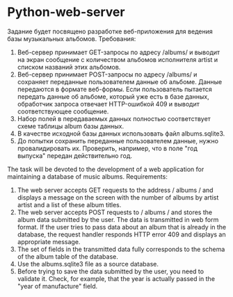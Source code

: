 # Python-web-server

Задание будет посвящено разработке веб-приложения для ведения базы музыкальных альбомов.
Требования:
1. Веб-сервер принимает GET-запросы по адресу /albums/<artist> и выводит на экран сообщение с количеством альбомов исполнителя artist и списком названий этих альбомов.
2. Веб-сервер принимает POST-запросы по адресу /albums/ и сохраняет переданные пользователем данные об альбоме.
   Данные передаются в формате веб-формы. Если пользователь пытается передать данные об альбоме, который уже есть в базе данных, обработчик запроса отвечает
   HTTP-ошибкой 409 и выводит соответствующее сообщение.
3. Набор полей в передаваемых данных полностью соответствует схеме таблицы album базы данных.
4. В качестве исходной базы данных использовать файл albums.sqlite3.
5. До попытки сохранить переданные пользователем данные, нужно провалидировать их. Проверить, например, что в поле "год выпуска" передан действительно год.

The task will be devoted to the development of a web application for maintaining a database of music albums.
Requirements:
1. The web server accepts GET requests to the address / albums / <artist> and displays a message on the screen with the number of albums by artist artist and a list of these album titles.
2. The web server accepts POST requests to / albums / and stores the album data submitted by the user.
   The data is transmitted in web form format. If the user tries to pass data about an album that is already in the database, the request handler responds
   HTTP error 409 and displays an appropriate message.
3. The set of fields in the transmitted data fully corresponds to the schema of the album table of the database.
4. Use the albums.sqlite3 file as a source database.
5. Before trying to save the data submitted by the user, you need to validate it. Check, for example, that the year is actually passed in the "year of manufacture" field.
